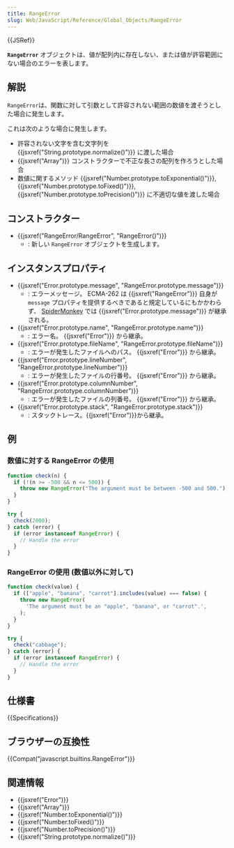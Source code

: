 ```yaml
---
title: RangeError
slug: Web/JavaScript/Reference/Global_Objects/RangeError
---
```


{{JSRef}}

**`RangeError`** オブジェクトは、値が配列内に存在しない、または値が許容範囲にない場合のエラーを表します。

## 解説

`RangeError`は、関数に対して引数として許容されない範囲の数値を渡そうとした場合に発生します。

これは次のような場合に発生します。

- 許容されない文字を含む文字列を {{jsxref("String.prototype.normalize()")}} に渡した場合
- {{jsxref("Array")}} コンストラクターで不正な長さの配列を作ろうとした場合
- 数値に関するメソッド {{jsxref("Number.prototype.toExponential()")}}, {{jsxref("Number.prototype.toFixed()")}}, {{jsxref("Number.prototype.toPrecision()")}} に不適切な値を渡した場合

## コンストラクター

- {{jsxref("RangeError/RangeError", "RangeError()")}}
  - : 新しい `RangeError` オブジェクトを生成します。

## インスタンスプロパティ

- {{jsxref("Error.prototype.message", "RangeError.prototype.message")}}
  - : エラーメッセージ。 ECMA-262 は {{jsxref("RangeError")}} 自身が `message` プロパティを提供するべきであると規定しているにもかかわらず、 [SpiderMonkey](/ja/docs/Mozilla/Projects/SpiderMonkey) では {{jsxref("Error.prototype.message")}} が継承される。
- {{jsxref("Error.prototype.name", "RangeError.prototype.name")}}
  - : エラー名。 {{jsxref("Error")}} から継承。
- {{jsxref("Error.prototype.fileName", "RangeError.prototype.fileName")}}
  - : エラーが発生したファイルへのパス。 {{jsxref("Error")}} から継承。
- {{jsxref("Error.prototype.lineNumber", "RangeError.prototype.lineNumber")}}
  - : エラーが発生したファイルの行番号。 {{jsxref("Error")}} から継承。
- {{jsxref("Error.prototype.columnNumber", "RangeError.prototype.columnNumber")}}
  - : エラーが発生したファイルの列番号。 {{jsxref("Error")}} から継承。
- {{jsxref("Error.prototype.stack", "RangeError.prototype.stack")}}
  - : スタックトレース。{{jsxref("Error")}}から継承。

## 例

### 数値に対する RangeError の使用

```js
function check(n) {
  if (!(n >= -500 && n <= 500)) {
    throw new RangeError("The argument must be between -500 and 500.");
  }
}

try {
  check(2000);
} catch (error) {
  if (error instanceof RangeError) {
    // Handle the error
  }
}
```

### RangeError の使用 (数値以外に対して)

```js
function check(value) {
  if (["apple", "banana", "carrot"].includes(value) === false) {
    throw new RangeError(
      'The argument must be an "apple", "banana", or "carrot".',
    );
  }
}

try {
  check("cabbage");
} catch (error) {
  if (error instanceof RangeError) {
    // Handle the error
  }
}
```

## 仕様書

{{Specifications}}

## ブラウザーの互換性

{{Compat("javascript.builtins.RangeError")}}

## 関連情報

- {{jsxref("Error")}}
- {{jsxref("Array")}}
- {{jsxref("Number.toExponential()")}}
- {{jsxref("Number.toFixed()")}}
- {{jsxref("Number.toPrecision()")}}
- {{jsxref("String.prototype.normalize()")}}
